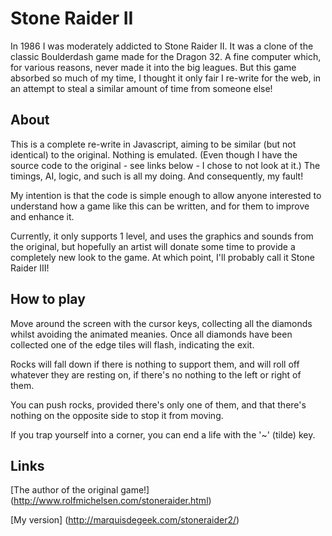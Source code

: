 # Stone Raider II


In 1986 I was moderately addicted to Stone Raider II. It was a clone of the classic Boulderdash game made for the Dragon 32. A fine computer which, for various reasons, never made it into the big leagues. But this game absorbed so much of my time, I thought it only fair I re-write for the web, in an attempt to steal a similar amount of time from someone else!

## About

This is a complete re-write in Javascript, aiming to be similar (but not identical) to the original. Nothing is emulated. (Even though I have the source code to the original - see links below - I chose to not look at it.) The timings, AI, logic, and such is all my doing. And consequently, my fault!


My intention is that the code is simple enough to allow anyone interested to understand how a game like this can be written, and for them to improve and enhance it.

Currently, it only supports 1 level, and uses the graphics and sounds from the original, but hopefully an artist will donate some time to provide a completely new look to the game. At which point, I'll probably call it Stone Raider III!


## How to play

Move around the screen with the cursor keys, collecting all the diamonds whilst avoiding the animated meanies. Once all diamonds have been collected one of the edge tiles will flash, indicating the exit.

Rocks will fall down if there is nothing to support them, and will roll off whatever they are resting on, if there's no nothing to the left or right of them.

You can push rocks, provided there's only one of them, and that there's nothing on the opposite side to stop it from moving.

If you trap yourself into a corner, you can end a life with the '~' (tilde) key.


## Links

[The author of the original game!] (http://www.rolfmichelsen.com/stoneraider.html)

[My version] (http://marquisdegeek.com/stoneraider2/)
